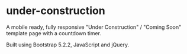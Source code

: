 # under-construction
A mobile ready, fully responsive "Under Construction" / "Coming Soon" template page with a countdown timer.

Built using Bootstrap 5.2.2, JavaScript and jQuery.
